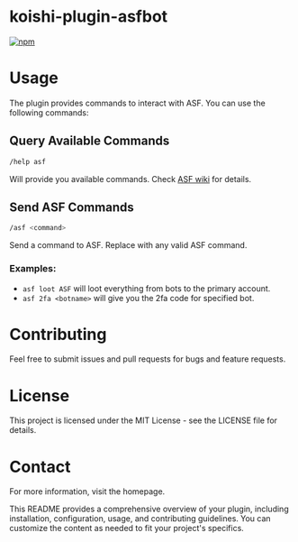 # koishi-plugin-asfbot

[![npm](https://img.shields.io/npm/v/koishi-plugin-asfbot?style=flat-square)](https://www.npmjs.com/package/koishi-plugin-asfbot)


# Usage
The plugin provides commands to interact with ASF. You can use the following commands:

## Query Available Commands
```sh
/help asf
```
Will provide you available commands. Check [ASF wiki](https://github.com/JustArchiNET/ArchiSteamFarm/wiki/Commands) for details.

## Send ASF Commands
```sh
/asf <command>
```
Send a command to ASF. Replace <command> with any valid ASF command.

### Examples:
- `asf loot ASF` will loot everything from bots to the primary account.
- `asf 2fa <botname>` will give you the 2fa code for specified bot.

# Contributing
Feel free to submit issues and pull requests for bugs and feature requests.

# License
This project is licensed under the MIT License - see the LICENSE file for details.

# Contact
For more information, visit the homepage.

This README provides a comprehensive overview of your plugin, including installation, configuration, usage, and contributing guidelines. You can customize the content as needed to fit your project's specifics.
